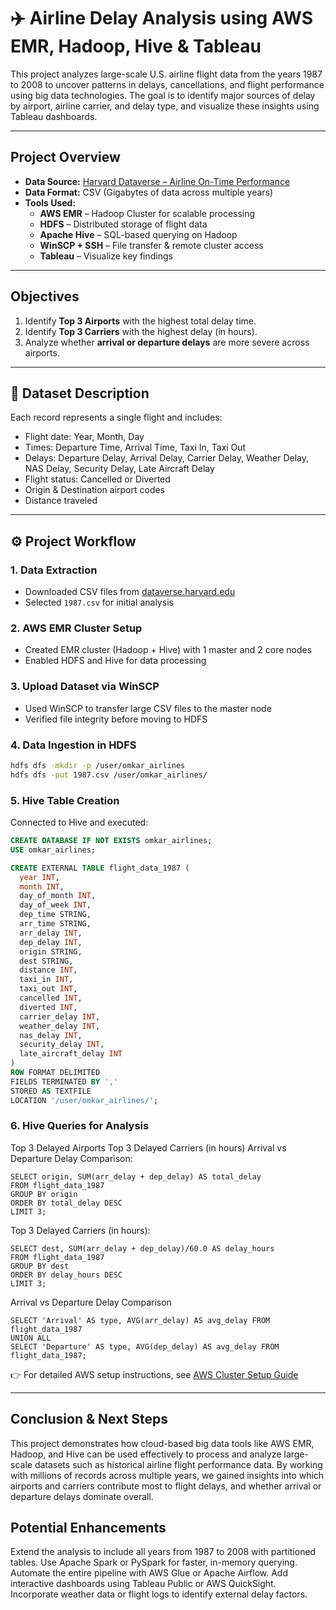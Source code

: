 # ✈️ Airline Delay Analysis using AWS EMR, Hadoop, Hive & Tableau

This project analyzes large-scale U.S. airline flight data from the years 1987 to 2008 to uncover patterns in delays, cancellations, and flight performance using big data technologies. The goal is to identify major sources of delay by airport, airline carrier, and delay type, and visualize these insights using Tableau dashboards.

---

## Project Overview

- **Data Source:** [Harvard Dataverse – Airline On-Time Performance](https://dataverse.harvard.edu/)
- **Data Format:** CSV (Gigabytes of data across multiple years)
- **Tools Used:**
  - **AWS EMR** – Hadoop Cluster for scalable processing
  - **HDFS** – Distributed storage of flight data
  - **Apache Hive** – SQL-based querying on Hadoop
  - **WinSCP + SSH** – File transfer & remote cluster access
  - **Tableau** – Visualize key findings

---

##  Objectives

1. Identify **Top 3 Airports** with the highest total delay time.
2. Identify **Top 3 Carriers** with the highest delay (in hours).
3. Analyze whether **arrival or departure delays** are more severe across airports.

---

## 📁 Dataset Description

Each record represents a single flight and includes:

- Flight date: Year, Month, Day
- Times: Departure Time, Arrival Time, Taxi In, Taxi Out
- Delays: Departure Delay, Arrival Delay, Carrier Delay, Weather Delay, NAS Delay, Security Delay, Late Aircraft Delay
- Flight status: Cancelled or Diverted
- Origin & Destination airport codes
- Distance traveled

---

## ⚙️ Project Workflow

### 1. Data Extraction
- Downloaded CSV files from [dataverse.harvard.edu](https://dataverse.harvard.edu/)
- Selected `1987.csv` for initial analysis

### 2. AWS EMR Cluster Setup
- Created EMR cluster (Hadoop + Hive) with 1 master and 2 core nodes
- Enabled HDFS and Hive for data processing

### 3. Upload Dataset via WinSCP
- Used WinSCP to transfer large CSV files to the master node
- Verified file integrity before moving to HDFS

### 4. Data Ingestion in HDFS
```bash
hdfs dfs -mkdir -p /user/omkar_airlines
hdfs dfs -put 1987.csv /user/omkar_airlines/
```

### 5.  Hive Table Creation
Connected to Hive and executed:
``` SQL
CREATE DATABASE IF NOT EXISTS omkar_airlines;
USE omkar_airlines;

CREATE EXTERNAL TABLE flight_data_1987 (
  year INT,
  month INT,
  day_of_month INT,
  day_of_week INT,
  dep_time STRING,
  arr_time STRING,
  arr_delay INT,
  dep_delay INT,
  origin STRING,
  dest STRING,
  distance INT,
  taxi_in INT,
  taxi_out INT,
  cancelled INT,
  diverted INT,
  carrier_delay INT,
  weather_delay INT,
  nas_delay INT,
  security_delay INT,
  late_aircraft_delay INT
)
ROW FORMAT DELIMITED
FIELDS TERMINATED BY ','
STORED AS TEXTFILE
LOCATION '/user/omkar_airlines/';
```

### 6. Hive Queries for Analysis
Top 3 Delayed Airports
Top 3 Delayed Carriers (in hours)
Arrival vs Departure Delay Comparison:
```
SELECT origin, SUM(arr_delay + dep_delay) AS total_delay
FROM flight_data_1987
GROUP BY origin
ORDER BY total_delay DESC
LIMIT 3;
```
Top 3 Delayed Carriers (in hours): 
```
SELECT dest, SUM(arr_delay + dep_delay)/60.0 AS delay_hours
FROM flight_data_1987
GROUP BY dest
ORDER BY delay_hours DESC
LIMIT 3;
```
Arrival vs Departure Delay Comparison
```
SELECT 'Arrival' AS type, AVG(arr_delay) AS avg_delay FROM flight_data_1987
UNION ALL
SELECT 'Departure' AS type, AVG(dep_delay) AS avg_delay FROM flight_data_1987;
```
👉 For detailed AWS setup instructions, see [AWS Cluster Setup Guide](./aws_setup.md)

---
## Conclusion & Next Steps

This project demonstrates how cloud-based big data tools like AWS EMR, Hadoop, and Hive can be used effectively to process and analyze large-scale datasets such as historical airline flight performance data. By working with millions of records across multiple years, we gained insights into which airports and carriers contribute most to flight delays, and whether arrival or departure delays dominate overall.

## Potential Enhancements
Extend the analysis to include all years from 1987 to 2008 with partitioned tables.
Use Apache Spark or PySpark for faster, in-memory querying.
Automate the entire pipeline with AWS Glue or Apache Airflow.
Add interactive dashboards using Tableau Public or AWS QuickSight.
Incorporate weather data or flight logs to identify external delay factors.

